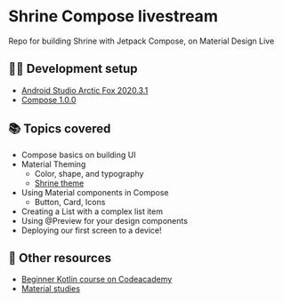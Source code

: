 # Shrine Compose livestream
Repo for building Shrine with Jetpack Compose, on Material Design Live

## 🧑‍💻 Development setup

- [Android Studio Arctic Fox 2020.3.1](https://developer.android.com/studio)
- [Compose 1.0.0](https://developer.android.com/jetpack/compose)


## 📚 Topics covered

- Compose basics on building UI
- Material Theming
  - Color, shape, and typography
  - [Shrine theme](https://material.io/design/material-studies/shrine.html#color)
- Using Material components in Compose
  - Button, Card, Icons
- Creating a List with a complex list item
- Using @Preview for your design components
- Deploying our first screen to a device!

## 🧰 Other resources

- [Beginner Kotlin course on Codeacademy](https://www.codecademy.com/learn/learn-kotlin)
- [Material studies](https://material.io/design/material-studies)





